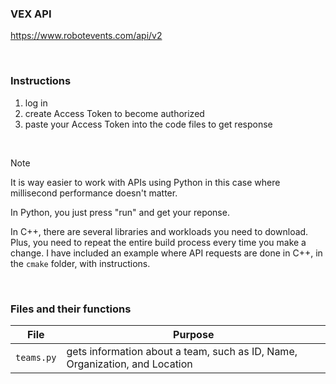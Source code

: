 ### VEX API
https://www.robotevents.com/api/v2

<br>

### Instructions
1. log in
2. create Access Token to become authorized
3. paste your Access Token into the code files to get response

<br>

> [!Note]
> It is way easier to work with APIs using Python in this case where millisecond performance doesn't matter.
>
> In Python, you just press "run" and get your reponse.
>
> In C++, there are several libraries and workloads you need to download. Plus, you need to repeat the entire build process every time you make a change.
> I have included an example where API requests are done in C++, in the `cmake` folder, with instructions.
> 

<br>

### Files and their functions
| File | Purpose |
|------|---------|
| `teams.py` |gets information about a team, such as ID, Name, Organization, and Location|
